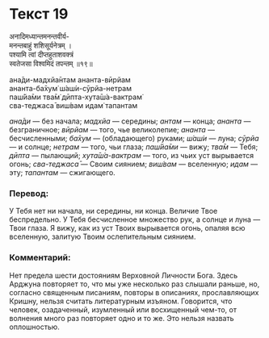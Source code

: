 # Текст 19

अनादिमध्यान्तमनन्तवीर्य-  
मनन्तबाहुं शशिसूर्यनेत्रम् ।  
पश्यामि त्वां दीप्तहुताशवक्त्रं  
स्वतेजसा विश्वमिदं तपन्तम् ॥१९॥

ана̄ди-мадхйа̄нтам ананта-вӣрйам  
ананта-ба̄хум̇ ш́аш́и-сӯрйа-нетрам  
паш́йа̄ми тва̄м̇ дӣпта-хута̄ш́а-вактрам̇  
сва-теджаса̄ виш́вам идам̇ тапантам

_ана̄ди_ — без начала; _мадхйа_ — середины; _антам_ — конца; _ананта_ — безграничное; _вӣрйам_ — того, чье великолепие; _ананта_ — бесчисленными; _ба̄хум_ — (обладающего) руками; _ш́аш́и_ — луна; _сӯрйа_ — и солнце; _нетрам_ — того, чьи глаза; _паш́йа̄ми_ — вижу; _тва̄м_ — Тебя; _дӣпта_ — пылающий; _хута̄ш́а-вактрам_ — того, из чьих уст вырывается огонь; _сва-теджаса̄_ — Своим сиянием; _виш́вам_ — вселенную; _идам_ — эту; _тапантам_ — сжигающего.

### Перевод:

У Тебя нет ни начала, ни середины, ни конца. Величие Твое беспредельно. У Тебя бесчисленное множество рук, а солнце и луна — Твои глаза. Я вижу, как из уст Твоих вырывается огонь, опаляя всю вселенную, залитую Твоим ослепительным сиянием.

### Комментарий:

Нет предела шести достояниям Верховной Личности Бога. Здесь Арджуна повторяет то, что мы уже несколько раз слышали раньше, но, согласно священным писаниям, повторы в описаниях, прославляющих Кришну, нельзя считать литературным изъяном. Говорится, что человек, озадаченный, изумленный или восхищенный чем-то, от волнения много раз повторяет одно и то же. Это нельзя назвать оплошностью.